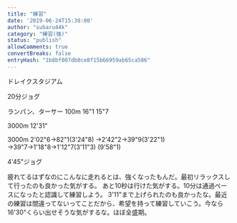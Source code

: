 ```yaml
---
title: "練習"
date: '2019-06-24T15:38:00'
author: "subaru44k"
category: "練習(強)"
status: "publish"
allowComments: true
convertBreaks: false
entryHash: "1b8bf007db0ce8f15b66959ab65ca586"
---
```

ドレイクスタジアム

20分ジョグ

ランパン、ターサー
100m
16"1
15"7

3000m
12'31"

3000m
2'02"6→82"1(3'24"8)
→2'42"2→39"9(3'22"1)
→39"7→1'18"8→1'12"7(3'11"3)
(9'58"1)

4'45"ジョグ

疲れてるはずなのにこんなに走れるとは、強くなったもんだ。最初リラックスして行ったのも良かった気がする。
あと10秒は行けた気がする。10分は通過ペースになったと認識して練習しよう。
3'11"まで上げられたのも良かったな。最近の練習は間違ってないってことだから、希望を持って練習していこう。今なら16'30"くらい出せそうな気がするな。ほぼ全盛期。
